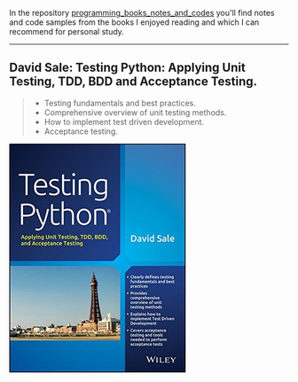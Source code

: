 In the repository [programming_books_notes_and_codes](https://github.com/olegzinkevich/programming_books_reviews_and_codes) you'll find notes and code samples from the books I enjoyed reading and which I can recommend for personal study.

---

## David Sale: Testing Python: Applying Unit Testing, TDD, BDD and Acceptance Testing.
> - Testing fundamentals and best practices.
> - Comprehensive overview of unit testing methods.
> - How to implement test driven development.
> - Acceptance testing.

![](image.jpg)
